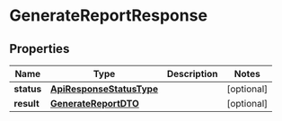 

# GenerateReportResponse

## Properties

Name | Type | Description | Notes
------------ | ------------- | ------------- | -------------
**status** | [**ApiResponseStatusType**](ApiResponseStatusType.md) |  |  [optional]
**result** | [**GenerateReportDTO**](GenerateReportDTO.md) |  |  [optional]





